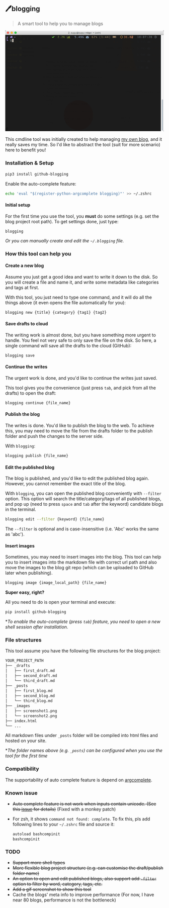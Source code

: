 ## 🖊blogging

> A smart tool to help you to manage blogs

![screencast](/screencast.gif)

This cmdline tool was initially created to help managing [my own blog](http://cuyu.github.io), and it really saves my time. So I'd like to abstract the tool (suit for more scenario) here to benefit you!

### Installation & Setup

```bash
pip3 install github-blogging
```

Enable the auto-complete feature:

```bash
echo 'eval "$(register-python-argcomplete blogging)"' >> ~/.zshrc
```

#### Initial setup

For the first time you use the tool, you **must** do some settings (e.g. set the blog project root path). To get settings done, just type:

```
blogging
```

*Or you can manually create and edit the `~/.blogging` file.*


### How this tool can help you

#### Create a new blog

Assume you just get a good idea and want to write it down to the disk. So you will create a file and name it, and write some metadata like categories and tags at first.

With this tool, you just need to type one command, and it will do all the things above (it even opens the file automatically for you):

```sh
blogging new {title} {category} {tag1} {tag2}
```

#### Save drafts to cloud

The writing work is almost done, but you have something more urgent to handle. You feel not very safe to only save the file on the disk. So here, a single command will save all the drafts to the cloud (GitHub):

```sh
blogging save
```

#### Continue the writes

The urgent work is done, and you'd like to continue the writes just saved.

This tool gives you the convenience (just press `tab`, and pick from all the drafts) to open the draft:

```sh
blogging continue {file_name}
```

#### Publish the blog

The writes is done. You'd like to publish the blog to the web. To achieve this, you may need to move the file from the drafts folder to the publish folder and push the changes to the server side.

With `blogging`:

```sh
blogging publish {file_name}
```

#### Edit the published blog

The blog is published, and you'd like to edit the published blog again. However, you cannot remember the exact title of the blog. 

With `blogging`, you can open the published blog conveniently with `--filter` option. This option will search the title/category/tags of all published  blogs, and pop up (need to press `space` and  `tab`  after the keyword) candidate blogs in the terminal.

```sh
blogging edit --filter {keyword} {file_name}
```

The `--filter` is optional and is case-insensitive (i.e. 'Abc' works the same as 'abc').

#### Insert images

Sometimes, you may need to insert images into the blog. This tool can help you to insert images into the markdown file with correct url path and also move the images to the blog git repo (which can be uploaded to GitHub later when publishing).

```sh
blogging image {image_local_path} {file_name}
```

**Super easy, right?**

All you need to do is open your terminal and execute:

```sh
pip install github-blogging
```

**To enable the auto-complete (press `tab`) feature, you need to open a new shell session after installation.*

### File structures

This tool assume you have the following file structures for the blog project:

```
YOUR_PROJECT_PATH
├── _drafts
│   ├── first_draft.md
│   ├── second_draft.md
│   └── third_draft.md
├── _posts
│   ├── first_blog.md
│   ├── second_blog.md
│   └── third_blog.md
├── _images
│   ├── screenshot1.png
│   └── screenshot2.png
├── index.html
└── ...
```

All markdown files under `_posts` folder will be compiled into html files and hosted on your site. 

**The folder names above (e.g. `_posts`) can be configured when you use the tool for the first time*

### Compatibility

The supportability of auto complete feature is depend on [argcomplete](https://github.com/kislyuk/argcomplete).

### Known issue

- ~~Auto complete feature is not work when inputs contain unicode. (See this [issue](https://github.com/kislyuk/argcomplete/issues/228) for details)~~ (Fixed with a monkey patch)

- For zsh, it shows `command not found: complete`. To fix this, pls add following lines to your `~/.zshrc` file and source it:

  ```
  autoload bashcompinit
  bashcompinit
  ```



### TODO

- ~~Support more shell types~~
- ~~More flexible blog project structure (e.g. can customise the draft/publish folder name)~~
- ~~An option to open and edit published blogs, also support add `-filter` option to filter by word, category, tags, etc.~~
- ~~Add a gif screenshot to show this tool~~
- Cache the blogs' meta info to improve performance (For now, I have near 80 blogs, performance is not the bottleneck)

